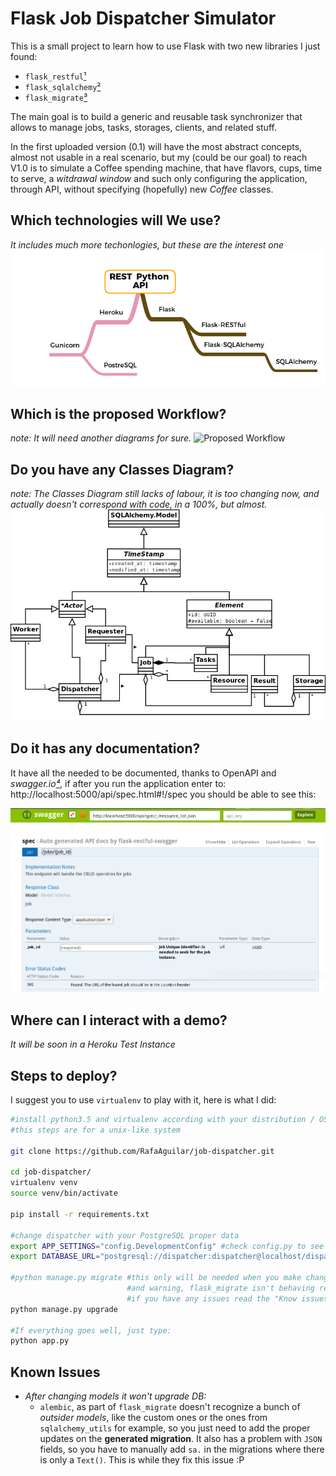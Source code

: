 # Flask Job Dispatcher Simulator

This is a small project to learn how to use Flask with two new libraries I just found:

- `flask_restful`[¹]
- `flask_sqlalchemy`[²]
- `flask_migrate`[³]

The main goal is to build a generic and reusable task synchronizer that allows to manage jobs, tasks, storages, clients, and related stuff.
 
In the first uploaded version (0.1) will have the most abstract concepts, almost not usable in a real scenario, but my (could be our goal) to reach V1.0 is to simulate a Coffee spending machine, that have flavors, cups, time to serve, a _witdrawal window_ and such only configuring the application, through API, without specifying (hopefully) new _Coffee_ classes.
 
## Which technologies will We use?

_It includes much more techonlogies, but these are the interest one_
![Technoglies of interest](https://github.com/RafaAguilar/job-dispatcher/raw/master/diagrams/Techs%20Used.png)

## Which is the proposed Workflow?
_note: It will need another diagrams for sure._
![Proposed Workflow](https://rawgit.com/RafaAguilar/job-dispatcher/master/diagrams/Job%20Dispatcher%20Workflow(1).svg)

## Do you have any Classes Diagram?
_note: The Classes Diagram still lacks of labour, it is too changing now, and actually doesn't correspond with code, in a 100%, but almost._
![Classes Diagram](https://github.com/RafaAguilar/job-dispatcher/raw/master/diagrams/ClassesDiagram.png)

## Do it has any documentation?
It have all the needed to be documented, thanks to OpenAPI and _swagger.io[⁴]_, if after you run the application enter to: http://localhost:5000/api/spec.html#!/spec you should be able to see this:

![API Spec](https://github.com/RafaAguilar/job-dispatcher/raw/master/diagrams/swagger_support.png)

## Where can I interact with a demo?

_It will be soon in a Heroku Test Instance_

## Steps to deploy?

I suggest you to use `virtualenv` to play with it, here is what I did:

```bash
#install python3.5 and virtualenv according with your distribution / OS
#this steps are for a unix-like system

git clone https://github.com/RafaAguilar/job-dispatcher.git

cd job-dispatcher/
virtualenv venv
source venv/bin/activate

pip install -r requirements.txt

#change dispatcher with your PostgreSQL proper data
export APP_SETTINGS="config.DevelopmentConfig" #check config.py to see the options 
export DATABASE_URL="postgresql://dispatcher:dispatcher@localhost/dispatcher"

#python manage.py migrate #this only will be needed when you make changes
                          #and warning, flask_migrate isn't behaving really well 
                          #if you have any issues read the "Know issues" subject.
python manage.py upgrade

#If everything goes well, just type:
python app.py
```

## Known Issues

- _After changing models it won't upgrade DB:_
   - `alembic`, as part of `flask_migrate` doesn't recognize a bunch of _outsider models_, like the custom ones or the ones from `sqlalchemy_utils` for example, so you just need to add the proper updates on the **generated migration**. It also has a problem with `JSON` fields, so you have to manually add `sa.` in the migrations where there is only a `Text()`. This is while they fix this issue :P

[¹]: http://flask-restful.readthedocs.io/en/0.3.5/
[²]: http://flask-sqlalchemy.pocoo.org/2.1/
[³]: https://flask-migrate.readthedocs.io/
[⁴]: http://swagger.io/
